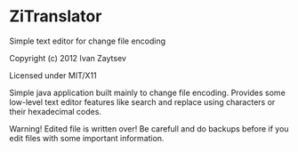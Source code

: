 ZiTranslator
============

Simple text editor for change file encoding

Copyright (c) 2012 Ivan Zaytsev

Licensed under MIT/X11

Simple java application built mainly to change file encoding.
Provides some low-level text editor features like search and replace
using characters or their hexadecimal codes.

Warning! Edited file is written over! Be carefull and do backups before if you edit
files with some important information.

